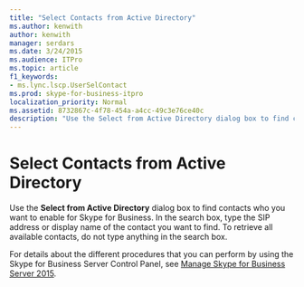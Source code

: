 ```yaml
---
title: "Select Contacts from Active Directory"
ms.author: kenwith
author: kenwith
manager: serdars
ms.date: 3/24/2015
ms.audience: ITPro
ms.topic: article
f1_keywords:
- ms.lync.lscp.UserSelContact
ms.prod: skype-for-business-itpro
localization_priority: Normal
ms.assetid: 8732867c-4f78-454a-a4cc-49c3e76ce40c
description: "Use the Select from Active Directory dialog box to find contacts who you want to enable for Skype for Business. In the search box, type the SIP address or display name of the contact you want to find. To retrieve all available contacts, do not type anything in the search box."
---
```


# Select Contacts from Active Directory
 
Use the **Select from Active Directory** dialog box to find contacts who you want to enable for Skype for Business. In the search box, type the SIP address or display name of the contact you want to find. To retrieve all available contacts, do not type anything in the search box.
  
For details about the different procedures that you can perform by using the Skype for Business Server Control Panel, see [Manage Skype for Business Server 2015](../../manage/manage.md).
  


